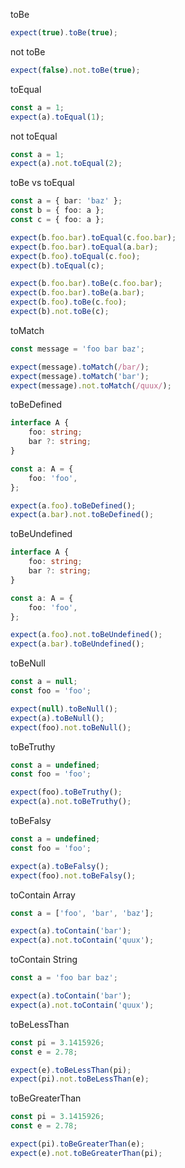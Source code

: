 toBe

```ts
expect(true).toBe(true);
```

not toBe
```ts
expect(false).not.toBe(true);
```

toEqual
```ts
const a = 1;
expect(a).toEqual(1);
```

not toEqual
```ts
const a = 1;
expect(a).not.toEqual(2);
```

toBe vs toEqual
```ts
const a = { bar: 'baz' };
const b = { foo: a };
const c = { foo: a };

expect(b.foo.bar).toEqual(c.foo.bar);
expect(b.foo.bar).toEqual(a.bar);
expect(b.foo).toEqual(c.foo);
expect(b).toEqual(c);

expect(b.foo.bar).toBe(c.foo.bar);
expect(b.foo.bar).toBe(a.bar);
expect(b.foo).toBe(c.foo);
expect(b).not.toBe(c);
```

toMatch
```ts
const message = 'foo bar baz';

expect(message).toMatch(/bar/);
expect(message).toMatch('bar');
expect(message).not.toMatch(/quux/);
```

toBeDefined
```ts
interface A {
    foo: string;
    bar ?: string;
}

const a: A = {
    foo: 'foo',
};

expect(a.foo).toBeDefined();
expect(a.bar).not.toBeDefined();
```

toBeUndefined
```ts
interface A {
    foo: string;
    bar ?: string;
}

const a: A = {
    foo: 'foo',
};

expect(a.foo).not.toBeUndefined();
expect(a.bar).toBeUndefined();
```

toBeNull
```ts
const a = null;
const foo = 'foo';

expect(null).toBeNull();
expect(a).toBeNull();
expect(foo).not.toBeNull();
```

toBeTruthy
```ts
const a = undefined;
const foo = 'foo';

expect(foo).toBeTruthy();
expect(a).not.toBeTruthy();
```

toBeFalsy
```ts
const a = undefined;
const foo = 'foo';

expect(a).toBeFalsy();
expect(foo).not.toBeFalsy();
```

toContain Array
```ts
const a = ['foo', 'bar', 'baz'];

expect(a).toContain('bar');
expect(a).not.toContain('quux');
```

toContain String
```ts
const a = 'foo bar baz';

expect(a).toContain('bar');
expect(a).not.toContain('quux');
```

toBeLessThan
```ts
const pi = 3.1415926;
const e = 2.78;

expect(e).toBeLessThan(pi);
expect(pi).not.toBeLessThan(e);
```

toBeGreaterThan
```ts
const pi = 3.1415926;
const e = 2.78;

expect(pi).toBeGreaterThan(e);
expect(e).not.toBeGreaterThan(pi);
```
